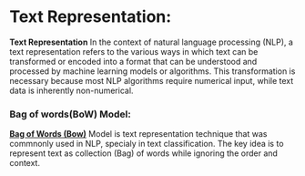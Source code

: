 # Text Representation:

**Text Representation** In the context of natural language processing (NLP), a text representation refers to the various ways in which text can be transformed or encoded into a format that can be understood and processed by machine learning models or algorithms. This transformation is necessary because most NLP algorithms require numerical input, while text data is inherently non-numerical.

### Bag of words(BoW) Model:

**[Bag of Words (Bow)](https://github.com/JamorMoussa/learn-NLP/blob/main/Text-Representation/Bag-of-Words-Model.ipynb)** Model is text representation technique that was commnonly used in NLP, specialy in text classification. The key idea is to represent text as collection (Bag) of words while ignoring the order and context.
